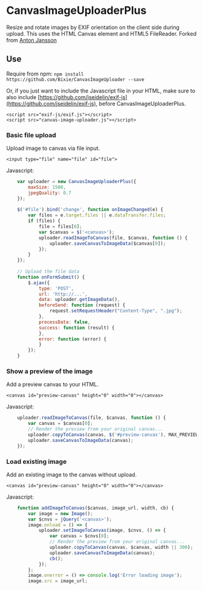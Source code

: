 # CanvasImageUploaderPlus
Resize and rotate images by EXIF orientation on the client side during upload. This uses the HTML Canvas element and HTML5 FileReader.
Forked from [Anton Jansson](https://github.com/Bixie/CanvasImageUploader)

## Use
Require from npm: `npm install https://github.com/Bixie/CanvasImageUploader --save`

Or, if you just want to include the Javascript file in your HTML, make sure to also include [https://github.com/jseidelin/exif-js](https://github.com/jseidelin/exif-js), before CanvasImageUploaderPlus.
    
    <script src="exif-js/exif.js"></script>
    <script src="canvas-image-uploader.js"></script>

### Basic file upload
Upload image to canvas via file input.

    <input type="file" name="file" id="file">

Javascript:

```javascript
    var uploader = new CanvasImageUploaderPlus({
        maxSize: 1500,
        jpegQuality: 0.7
    });
    
    $('#file').bind('change', function onImageChanged(e) {
        var files = e.target.files || e.dataTransfer.files;
        if (files) {
            file = files[0];
            var $canvas = $('<canvas>');
            uploader.readImageToCanvas(file, $canvas, function () {
                uploader.saveCanvasToImageData($canvas[0]);
            });
        }
    });
    
    // Upload the file data
    function onFormSubmit() {
        $.ajax({
            type: 'POST',
            url: 'http://...',
            data: uploader.getImageData(),
            beforeSend: function (request) {
                request.setRequestHeader("Content-Type", ".jpg");
            },
            processData: false,
            success: function (result) {
            },
            error: function (error) {
            }
        });
    }
```

### Show a preview of the image
Add a preview canvas to your HTML.

    <canvas id="preview-canvas" height="0" width="0"></canvas>

Javascript:

```javascript
    uploader.readImageToCanvas(file, $canvas, function () {
        var canvas = $canvas[0];
        // Render the preview from your original canvas...
        uploader.copyToCanvas(canvas, $('#preview-canvas'), MAX_PREVIEW_SIZE);
        uploader.saveCanvasToImageData(canvas);
    });
```

### Load existing image
Add an existing image to the canvas without upload.

    <canvas id="preview-canvas" height="0" width="0"></canvas>

Javascript:

```javascript
    function addImageToCanvas($canvas, image_url, width, cb) {
        var image = new Image();
        var $cnvs = jQuery('<canvas>');
        image.onload = () => {
            uploader.setImageToCanvas(image, $cnvs, () => {
                var canvas = $cnvs[0];
                // Render the preview from your original canvas...
                uploader.copyToCanvas(canvas, $canvas, width || 300);
                uploader.saveCanvasToImageData(canvas);
                cb();
            });
        };
        image.onerror = () => console.log('Error loading image');
        image.src = image_url;
```